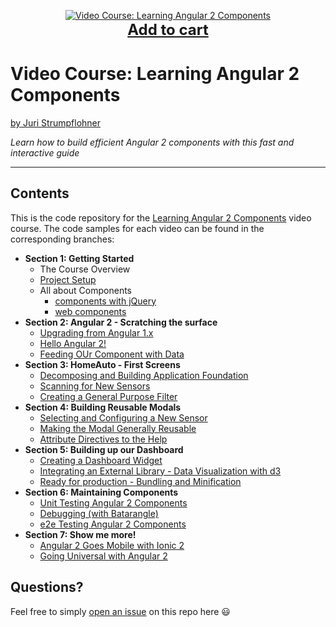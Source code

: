 <p align="center">
  <a href="https://goo.gl/iJKPUi">
    <img src="https://dz13w8afd47il.cloudfront.net/sites/default/files/imagecache/ppv4_main_book_cover/bookretailers/9781785884702.png" alt="Video Course: Learning Angular 2 Components" />
  </a>
  <br />
  <a href="https://goo.gl/iJKPUi" style="font-size:24px;font-weight:bold">Add to cart</a>
</p>

# Video Course: Learning Angular 2 Components

[by Juri Strumpflohner](https://twitter.com/juristr)

_Learn how to build efficient Angular 2 components with this fast and interactive guide_

---

## Contents

This is the code repository for the [Learning Angular 2 Components](https://goo.gl/iJKPUi) video course. The code
samples for each video can be found in the corresponding branches:

- **Section 1: Getting Started**
  - The Course Overview
  - [Project Setup](https://github.com/juristr/learning-angular2-components-course/tree/1.2-project-setup)
  - All about Components
    - [components with jQuery](https://github.com/juristr/learning-angular2-components-course/tree/1.3.1-jquery-component)
    - [web components](https://github.com/juristr/learning-angular2-components-course/tree/1.3.2-vanilla-components)
- **Section 2: Angular 2 - Scratching the surface**
  - [Upgrading from Angular 1.x](https://github.com/juristr/learning-angular2-components-course/tree/2.1-upgrade-ng-1)
  - [Hello Angular 2!](https://github.com/juristr/learning-angular2-components-course/tree/2.2-hello-angular2)
  - [Feeding OUr Component with Data](https://github.com/juristr/learning-angular2-components-course/tree/2.3-feeding-with-data)
- **Section 3: HomeAuto - First Screens**
  - [Decomposing and Building Application Foundation](https://github.com/juristr/learning-angular2-components-course/tree/3.1-decompose-app-foundation-v2)
  - [Scanning for New Sensors](https://github.com/juristr/learning-angular2-components-course/tree/3.2-scanning-new-sensors-v2)
  - [Creating a General Purpose Filter](https://github.com/juristr/learning-angular2-components-course/tree/3.3-general-purpose-filter-v2)
- **Section 4: Building Reusable Modals**
  - [Selecting and Configuring a New Sensor](https://github.com/juristr/learning-angular2-components-course/tree/4.1-configure-sensor-v2)
  - [Making the Modal Generally Reusable](https://github.com/juristr/learning-angular2-components-course/tree/4.2-modal-reusable-v2)
  - [Attribute Directives to the Help](https://github.com/juristr/learning-angular2-components-course/tree/4.3-attribute-directives-v2)
- **Section 5: Building up our Dashboard**
  - [Creating a Dashboard Widget](https://github.com/juristr/learning-angular2-components-course/tree/5.1-create-dashboard-widget-v2)
  - [Integrating an External Library - Data Visualization with d3](https://github.com/juristr/learning-angular2-components-course/tree/5.2-integrate-d3-v2)
  - [Ready for production - Bundling and Minification](https://github.com/juristr/learning-angular2-components-course/tree/5.3-ready-for-production-v2)
- **Section 6: Maintaining Components**
  - [Unit Testing Angular 2 Components](https://github.com/juristr/learning-angular2-components-course/tree/6.1-unittesting-v2)
  - [Debugging (with Batarangle)](https://github.com/juristr/learning-angular2-components-course/tree/6.2-debugging-v2)
  - [e2e Testing Angular 2 Components](https://github.com/juristr/learning-angular2-components-course/tree/6.3-ui-testing-protractor-v2)
- **Section 7: Show me more!**
  - [Angular 2 Goes Mobile with Ionic 2](https://github.com/juristr/learning-angular2-components-course/tree/7.1-ionic)
  - [Going Universal with Angular 2](https://github.com/juristr/learning-angular2-components-course/tree/7.2-angular-universal-v2)

## Questions?

Feel free to simply [open an issue](https://github.com/juristr/learning-angular2-components-course/issues) on this repo here :smiley:
